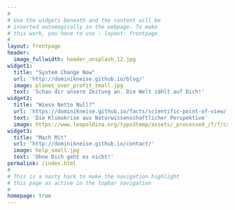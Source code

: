 ```yaml
---
#
# Use the widgets beneath and the content will be
# inserted automagically in the webpage. To make
# this work, you have to use › layout: frontpage
#
layout: frontpage
header:
  image_fullwidth: header_unsplash_12.jpg
widget1:
  title: "System Change Now"
  url: 'http://dominikneise.github.io/blog/'
  image: planet_over_profit_small.jpg
  text: 'Schau dir unsere Zeitung an. Die Welt zählt auf Dich!'
widget2:
  title: "Wieso Netto Null?"
  url: 'https://dominikneise.github.io/facts/scientific-point-of-view/'
  text: 'Die Klimakrise aus Naturwissenschaftlicher Perspektive'
  image: https://www.leopoldina.org/typo3temp/assets/_processed_/f/f/csm_2019_Klimaziele_2030_Cover_a19e9495eb.jpg
widget3:
  title: "Mach Mit"
  url: 'http://dominikneise.github.io/contact/'
  image: help_small.jpg
  text: 'Ohne Dich geht es nicht!'
permalink: /index.html
#
# This is a nasty hack to make the navigation highlight
# this page as active in the topbar navigation
#
homepage: true
---
```

